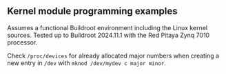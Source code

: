 ## Kernel module programming examples

Assumes a functional Buildroot environment including the Linux kernel
sources. Tested up to Buildroot 2024.11.1 with the Red Pitaya Zynq 7010
processor.

Check ``/proc/devices`` for already allocated major numbers when creating
a new entry in ``/dev`` with ``mknod /dev/mydev c major minor``.
